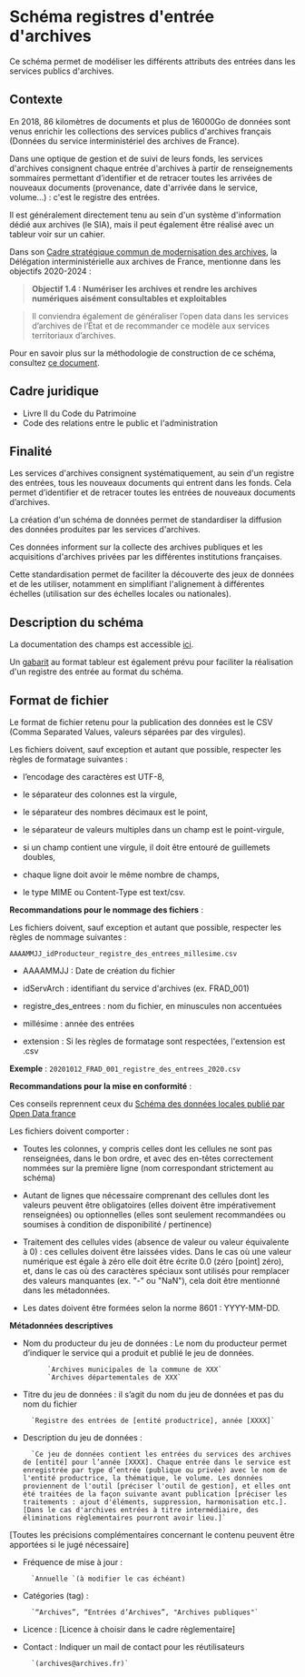 # Schéma registres d'entrée d'archives

Ce schéma permet de modéliser les différents attributs des entrées dans les services publics d'archives.

## Contexte

En 2018, 86 kilomètres de documents et plus de 16000Go de données sont venus enrichir les collections des services publics d'archives français (Données du service interministériel des archives de France).

Dans une optique de gestion et de suivi de leurs fonds, les services d'archives consignent chaque entrée d'archives à partir de renseignements sommaires permettant d’identifier et de retracer toutes les arrivées de nouveaux documents (provenance, date d'arrivée dans le service, volume...) : c'est le registre des entrées.

Il est généralement directement tenu au sein d'un système d'information dédié aux archives (le SIA), mais il peut également être réalisé avec un tableur voir sur un cahier.

Dans son [Cadre stratégique commun de modernisation des archives](https://www.gouvernement.fr/cadre-strategique-commun-de-modernisation-des-archives-3042), la Délégation interministérielle aux archives de France, mentionne dans les objectifs 2020-2024 :

> **Objectif 1.4 : Numériser les archives et rendre les archives numériques aisément consultables et exploitables** 

> Il conviendra également de généraliser l’open data dans les services d’archives de l’État et de recommander ce modèle aux services territoriaux d’archives.

Pour en savoir plus sur la méthodologie de construction de ce schéma, consultez [ce document](methodologie.md). 

## Cadre juridique

* Livre II du Code du Patrimoine
* Code des relations entre le public et l'administration

## Finalité

Les services d'archives consignent systématiquement, au sein d'un registre des entrées, tous les nouveaux documents qui entrent dans les fonds. Cela permet d’identifier et de retracer toutes les entrées de nouveaux documents d’archives.

La création d'un schéma de données permet de standardiser la diffusion des données produites par les services d'archives. 

Ces données informent sur la collecte des archives publiques et les acquisitions d'archives privées par les différentes institutions françaises.

Cette standardisation permet de faciliter la découverte des jeux de données et de les utiliser, notamment en simplifiant l'alignement à différentes échelles (utilisation sur des échelles locales ou nationales).

## Description du schéma

La documentation des champs est accessible [ici](Documentation/Documentation_schema_registre.pdf).

Un [gabarit](Schema_registre_entrees/Schema_registre_entrees_gabarit.xlsx) au format tableur est également prévu pour faciliter la réalisation d'un registre des entrée au format du schéma.

## Format de fichier

Le format de fichier retenu pour la publication des données est le CSV (Comma Separated Values, valeurs séparées par des virgules).

Les fichiers doivent, sauf exception et autant que possible, respecter les règles de formatage suivantes :

* l’encodage des caractères est UTF-8,

* le séparateur des colonnes est la virgule,

* le séparateur des nombres décimaux est le point,

* le séparateur de valeurs multiples dans un champ est le point-virgule,

* si un champ contient une virgule, il doit être entouré de guillemets doubles,

* chaque ligne doit avoir le même nombre de champs,

* le type MIME ou Content-Type est text/csv.

**Recommandations pour le nommage des fichiers** :

Les fichiers doivent, sauf exception et autant que possible, respecter les règles de nommage suivantes :

`AAAAMMJJ_idProducteur_registre_des_entrees_millesime.csv`

* AAAAMMJJ : Date de création du fichier

* idServArch : identifiant du service d'archives (ex. FRAD_001)

* registre_des_entrees : nom du fichier, en minuscules non accentuées
    
* millésime : année des entrées

* extension : Si les règles de formatage sont respectées, l'extension est .csv

**Exemple** : `20201012_FRAD_001_registre_des_entrees_2020.csv`

**Recommandations pour la mise en conformité** :

Ces conseils reprennent ceux du [Schéma des données locales publié par Open Data france](https://scdl.opendatafrance.net/docs/recommandations-relatives-aux-jeux-de-donnees.html)

Les fichiers doivent comporter :

   * Toutes les colonnes, y compris celles dont les cellules ne sont pas renseignées, dans le bon ordre, et avec des en-têtes correctement nommées sur la première ligne (nom correspondant strictement au schéma)

   * Autant de lignes que nécessaire comprenant des cellules dont les valeurs peuvent être obligatoires (elles doivent être impérativement renseignées) ou optionnelles (elles sont seulement recommandées ou soumises à condition de disponibilité / pertinence)
   
   * Traitement des cellules vides (absence de valeur ou valeur équivalente à 0) : ces cellules doivent être laissées vides. Dans le cas où une valeur numérique est égale à zéro elle doit être écrite 0.0 (zéro [point] zéro), et, dans le cas où des caractères spéciaux sont utilisés pour remplacer des valeurs manquantes (ex. "-" ou "NaN"), cela doit être mentionné dans les métadonnées.
   
   * Les dates doivent être formées selon la norme 8601 : YYYY-MM-DD. 

**Métadonnées descriptives**

* Nom du producteur du jeu de données : Le nom du producteur permet d’indiquer le service qui a produit et publié le jeu de données. 

            `Archives municipales de la commune de XXX`
            `Archives départementales de XXX`
            
* Titre du jeu de données : il s’agit du nom du jeu de données et pas du nom du fichier

        `Registre des entrées de [entité productrice], année [XXXX]`
        
* Description du jeu de données :

        `Ce jeu de données contient les entrées du services des archives de [entité] pour l’année [XXXX]. Chaque entrée dans le service est enregistrée par type d’entrée (publique ou privée) avec le nom de l'entité productrice, la thématique, le volume. Les données proviennent de l'outil [préciser l'outil de gestion], et elles ont été traitées de la façon suivante avant publication [préciser les traitements : ajout d'éléments, suppression, harmonisation etc.]. [Dans le cas d'archives entrées à titre intermédiaire, des éliminations règlementaires pourront avoir lieu.]`
        
[Toutes les précisions complémentaires concernant le contenu peuvent être apportées si le jugé nécessaire]        
        
* Fréquence de mise à jour :

        `Annuelle `(à modifier le cas échéant)

* Catégories (tag) :

        `“Archives”, “Entrées d’Archives”, "Archives publiques"`

* Licence : [Licence à choisir dans le cadre règlementaire]
        
* Contact : Indiquer un mail de contact pour les réutilisateurs 

        `(archives@archives.fr)`